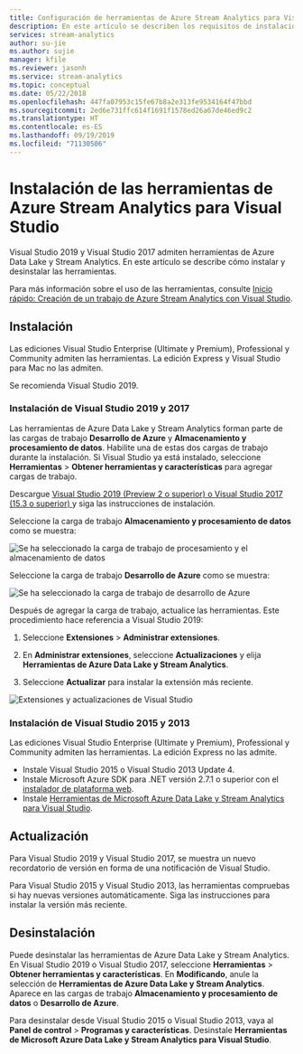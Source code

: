 ```yaml
---
title: Configuración de herramientas de Azure Stream Analytics para Visual Studio
description: En este artículo se describen los requisitos de instalación de las herramientas de Azure Stream Analytics para Visual Studio y cómo configurarlas.
services: stream-analytics
author: su-jie
ms.author: sujie
manager: kfile
ms.reviewer: jasonh
ms.service: stream-analytics
ms.topic: conceptual
ms.date: 05/22/2018
ms.openlocfilehash: 447fa07953c15fe67b8a2e313fe9534164f47bbd
ms.sourcegitcommit: 2ed6e731ffc614f1691f1578ed26a67de46ed9c2
ms.translationtype: HT
ms.contentlocale: es-ES
ms.lasthandoff: 09/19/2019
ms.locfileid: "71130506"
---
```

# <a name="install-azure-stream-analytics-tools-for-visual-studio"></a>Instalación de las herramientas de Azure Stream Analytics para Visual Studio

Visual Studio 2019 y Visual Studio 2017 admiten herramientas de Azure Data Lake y Stream Analytics. En este artículo se describe cómo instalar y desinstalar las herramientas.

Para más información sobre el uso de las herramientas, consulte [Inicio rápido: Creación de un trabajo de Azure Stream Analytics con Visual Studio](stream-analytics-quick-create-vs.md).

## <a name="install"></a>Instalación

Las ediciones Visual Studio Enterprise (Ultimate y Premium), Professional y Community admiten las herramientas. La edición Express y Visual Studio para Mac no las admiten.

Se recomienda Visual Studio 2019.

### Instalación de Visual Studio 2019 y 2017<a name="recommended-visual-studio-2019-and-2017"></a>

Las herramientas de Azure Data Lake y Stream Analytics forman parte de las cargas de trabajo **Desarrollo de Azure** y **Almacenamiento y procesamiento de datos**. Habilite una de estas dos cargas de trabajo durante la instalación. Si Visual Studio ya está instalado, seleccione **Herramientas** > **Obtener herramientas y características** para agregar cargas de trabajo.

Descargue [Visual Studio 2019 (Preview 2 o superior) o Visual Studio 2017 (15.3 o superior) ](https://www.visualstudio.com/) y siga las instrucciones de instalación.

Seleccione la carga de trabajo **Almacenamiento y procesamiento de datos** como se muestra:

![Se ha seleccionado la carga de trabajo de procesamiento y el almacenamiento de datos](./media/stream-analytics-tools-for-visual-studio-install/stream-analytics-tools-for-vs-2019-install-01.png)

Seleccione la carga de trabajo **Desarrollo de Azure** como se muestra:

![Se ha seleccionado la carga de trabajo de desarrollo de Azure](./media/stream-analytics-tools-for-visual-studio-install/stream-analytics-tools-for-vs-2019-install-02.png)

Después de agregar la carga de trabajo, actualice las herramientas. Este procedimiento hace referencia a Visual Studio 2019:

1. Seleccione **Extensiones** > **Administrar extensiones**.

1. En **Administrar extensiones**, seleccione **Actualizaciones** y elija **Herramientas de Azure Data Lake y Stream Analytics**.

1. Seleccione **Actualizar** para instalar la extensión más reciente.

![Extensiones y actualizaciones de Visual Studio](./media/stream-analytics-tools-for-visual-studio-install/stream-analytics-tools-vs2019-extensions-updates.png)

### Instalación de Visual Studio 2015 y 2013<a name="visual-studio-2015-2013"></a>

Las ediciones Visual Studio Enterprise (Ultimate y Premium), Professional y Community admiten las herramientas. La edición Express no las admite.

* Instale Visual Studio 2015 o Visual Studio 2013 Update 4.
* Instale Microsoft Azure SDK para .NET versión 2.7.1 o superior con el [instalador de plataforma web](https://www.microsoft.com/web/downloads/platform.aspx).
* Instale [Herramientas de Microsoft Azure Data Lake y Stream Analytics para Visual Studio](https://www.microsoft.com/en-us/download/details.aspx?id=49504).

## Actualización<a name="visual-studio-2019-and-2017"></a><a name="visual-studio-2015-and-2013"></a>

Para Visual Studio 2019 y Visual Studio 2017, se muestra un nuevo recordatorio de versión en forma de una notificación de Visual Studio.

Para Visual Studio 2015 y Visual Studio 2013, las herramientas compruebas si hay nuevas versiones automáticamente. Siga las instrucciones para instalar la versión más reciente.

## <a name="uninstall"></a>Desinstalación

Puede desinstalar las herramientas de Azure Data Lake y Stream Analytics. En Visual Studio 2019 o Visual Studio 2017, seleccione **Herramientas** > **Obtener herramientas y características**. En **Modificando**, anule la selección de **Herramientas de Azure Data Lake y Stream Analytics**. Aparece en las cargas de trabajo **Almacenamiento y procesamiento de datos** o **Desarrollo de Azure**.

Para desinstalar desde Visual Studio 2015 o Visual Studio 2013, vaya al **Panel de control** > **Programas y características**. Desinstale **Herramientas de Microsoft Azure Data Lake y Stream Analytics para Visual Studio**.
